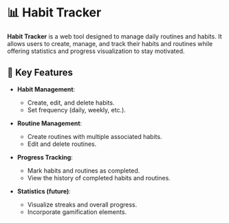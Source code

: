 # 📊 Habit Tracker

**Habit Tracker** is a web tool designed to manage daily routines and habits.
It allows users to create, manage, and track their habits and routines while
offering statistics and progress visualization to stay motivated.

## 🚀 Key Features

- **Habit Management**:

  - Create, edit, and delete habits.
  - Set frequency (daily, weekly, etc.).

- **Routine Management**:

  - Create routines with multiple associated habits.
  - Edit and delete routines.

- **Progress Tracking**:

  - Mark habits and routines as completed.
  - View the history of completed habits and routines.

- **Statistics (future)**:
  - Visualize streaks and overall progress.
  - Incorporate gamification elements.
